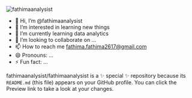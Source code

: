 ![fathimaanalysist](https://github.com/fathimaanalysist/fathimaanalysist/blob/main/IMG20220503174516.jpg?raw=true)
- 👋 Hi, I’m @fathimaanalysist
- 👀 I’m interested in learning new things
- 🌱 I’m currently learning data analytics
- 💞️ I’m looking to collaborate on ...
- 📫 How to reach me fathima.fathima2617@gmail.com
- 😄 Pronouns: ...
- ⚡ Fun fact: ...


fathimaanalysist/fathimaanalysist is a ✨ special ✨ repository because its `README.md` (this file) appears on your GitHub profile.
You can click the Preview link to take a look at your changes.


